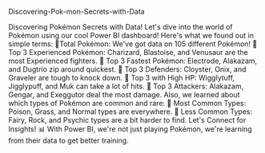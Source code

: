 Discovering-Pok-mon-Secrets-with-Data

 Discovering Pokémon Secrets with Data! 
Let's dive into the world of Pokémon using our cool Power BI dashboard! Here's what we found out in simple terms:
🔹Total Pokémon: We've got data on 105 different Pokémon!
🔹 Top 3 Experienced Pokémon: Charizard, Blastoise, and Venusaur are the most Experienced fighters.
🔹 Top 3 Fastest Pokémon: Electrode, Alakazam, and Dugtrio zip around quickest.
🔹 Top 3 Defenders: Cloyster, Onix, and Graveler are tough to knock down.
🔹 Top 3 with High HP: Wigglytuff, Jigglypuff, and Muk can take a lot of hits.
🔹 Top 3 Attackers: Alakazam, Gengar, and Exeggutor deal the most damage.
Also, we learned about which types of Pokémon are common and rare:
🔹 Most Common Types: Poison, Grass, and Normal types are everywhere.
🔹 Less Common Types: Fairy, Rock, and Psychic types are a bit harder to find.
Let's Connect for Insights! 📊 
With Power BI, we're not just playing Pokémon, we're learning from their data to get better training.
